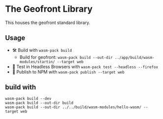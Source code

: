 # The Geofront Library
This houses the geofront standard library. 


## Usage
- 🛠️ Build with `wasm-pack build`
   - Build for geofront: `wasm-pack build --out-dir ../app/build/wasm-modules/startin/ --target web` 
- 🔬 Test in Headless Browsers with `wasm-pack test --headless --firefox`
- 🎁 Publish to NPM with `wasm-pack publish --target web`

## build with
```
wasm-pack build --dev
wasm-pack build --out-dir build
wasm-pack build --out-dir ../../build/wasm-modules/hello-wasm/ --target web
```

